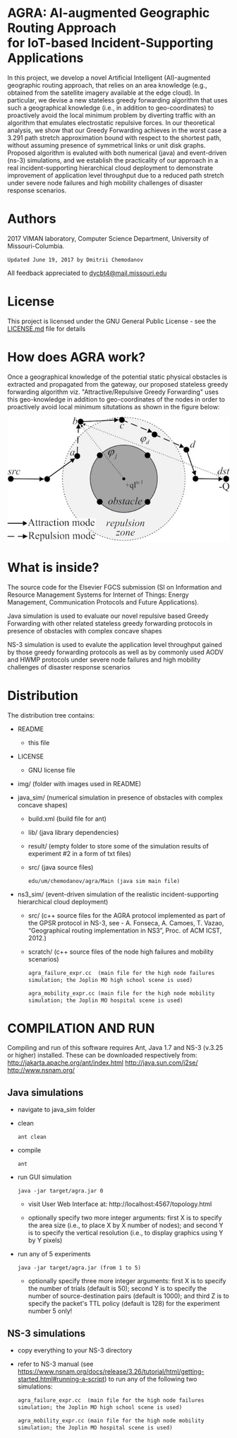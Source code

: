 AGRA: AI-augmented Geographic Routing Approach  
for IoT-based Incident-Supporting Applications  
=================
In this project, we develop a novel Artificial Intelligent (AI)-augmented geographic routing approach, that relies on an area knowledge (e.g., obtained from the satellite imagery available at the edge cloud). In particular, we devise a new stateless greedy forwarding algorithm that uses such a geographical knowledge (i.e., in addition to geo-coordinates) to proactively avoid the local minimum problem by diverting traffic with an algorithm that emulates electrostatic repulsive forces. In our theoretical analysis, we show that our Greedy Forwarding achieves in the worst case a 3.291 path stretch approximation bound with respect to the shortest path, without assuming presence of symmetrical links or unit disk graphs.
Proposed algorithm is evaluted with both numerical (java) and event-driven (ns-3) simulations, and we establish the practicality of our approach in a real incident-supporting hierarchical cloud deployment to demonstrate improvement of application level throughput due to a reduced path stretch under severe node failures and high mobility challenges of disaster response scenarios.

Authors
=================
2017 VIMAN laboratory, Computer Science Department, University of Missouri-Columbia.

```
Updated June 19, 2017 by Dmitrii Chemodanov
```

All feedback appreciated to dycbt4@mail.missouri.edu 

License
=================
This project is licensed under the GNU General Public License - see the [LICENSE.md](LICENSE.md) file for details


How does AGRA work?
==================
Once a geographical knowledge of the potential static physical obstacles is extracted and propagated from the gateway, our proposed stateless greedy forwarding algorithm viz. "Attractive/Repulsive Greedy Forwarding" uses this geo-knowledge in addition to geo-coordinates of the nodes in order to proactively avoid local minimum situtations as shown in the figure below:

![Figure](/img/agra_example.jpg "Attractive Repulsive Greedy Forwarding example: ARGF starts in Attraction mode until it reaches the repulsion zone; at node b located outside the repulsion zone, ARGF returns back to its Attraction mode. ARGF can again switch to the Repulsion mode with guaranteed progress towards destination. At node d, ARGF returns to the Attraction mode and continue forwarding in this mode to destination.")

What is inside?
================
The source code for the Elsevier FGCS submission (SI on Information and Resource Management Systems for Internet of Things: Energy Management, Communication Protocols and Future Applications).

Java simulation is used to evaluate our novel repulsive based Greedy Forwarding with other related stateless greedy forwarding protocols in presence of obstacles with complex concave shapes

NS-3 simulation is used to evalute the application level throughput gained by those greedy forwarding protocols as well as by commonly used AODV and HWMP protocols under severe node failures and high mobility challenges of disaster response scenarios

Distribution
================
The distribution tree contains: 

* README

	- this file
    
* LICENSE

	- GNU license file

* img/ (folder with images used in README)
    
* java_sim/ (numerical simulation in presence of obstacles with complex concave shapes)	

    - build.xml (build file for ant)    
    
    - lib/      (java library dependencies)
    
    - result/   (empty folder to store some of the simulation results of experiment #2 in a form of txt files)
    
    - src/      (java source files)
        
        ```
        edu/um/chemodanov/agra/Main (java sim main file)
        ```
        
* ns3_sim/ (event-driven simulation of the realistic incident-supporting hierarchical cloud deployment)    
    
    - src/     (c++ source files for the AGRA protocol implemented as part of the GPSR protocol in NS-3, see - A. Fonseca, A. Camoes, T. Vazao, “Geographical routing implementation in NS3”, Proc. of ACM ICST, 2012.)
    
    - scratch/ (c++ source files of the node high failures and mobility scenarios)
    
        ```
        agra_failure_expr.cc  (main file for the high node failures simulation; the Joplin MO high school scene is used)
        ```
        
        ```
        agra_mobility_expr.cc (main file for the high node mobility simulation; the Joplin MO hospital scene is used)
        ```

COMPILATION AND RUN
============
Compiling and run of this software requires Ant, Java 1.7 and NS-3 (v.3.25 or higher) installed. These can be downloaded respectively from:  
http://jakarta.apache.org/ant/index.html 
http://java.sun.com/j2se/
http://www.nsnam.org/

## Java simulations
* navigate to java_sim folder

* clean

    ```
    ant clean 
    ```
    
* compile

    ```
    ant
    ```

* run GUI simulation
    
    ```
    java -jar target/agra.jar 0
    ```
    - visit User Web Interface at: http://localhost:4567/topology.html
    
    - optionally specify two more integer arguments: first X is to specify the area size (i.e., to place X by X number of nodes); and second Y is to specify the vertical resolution (i.e., to display graphics using Y by Y pixels)

* run any of 5 experiments
    
    ```
    java -jar target/agra.jar (from 1 to 5)
    
    ```
    - optionally specify three more integer arguments: first X is to specify the number of trials (default is 50); second Y is to specify the number of source-destination pairs (default is 1000); and third Z is to specify the packet's TTL policy (default is 128) for the experiment number 5 only!
    
## NS-3 simulations
* copy everything to your NS-3 directory
    
* refer to NS-3 manual (see https://www.nsnam.org/docs/release/3.26/tutorial/html/getting-started.html#running-a-script) to run any of the following two simulations:
        
    ```
    agra_failure_expr.cc  (main file for the high node failures simulation; the Joplin MO high school scene is used)
    ```
        
    ```
    agra_mobility_expr.cc (main file for the high node mobility simulation; the Joplin MO hospital scene is used)
    ```    